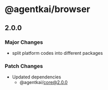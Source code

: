 # @agentkai/browser

## 2.0.0

### Major Changes

- split platform codes into different packages

### Patch Changes

- Updated dependencies
    - @agentkai/core@2.0.0
